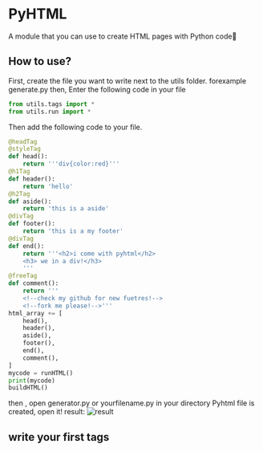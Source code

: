 # PyHTML
A module that you can use to create HTML pages with Python code🐍
## How to use?
First, create the file you want to write next to the utils folder.  forexample generate.py
then,
Enter the following code in your file
```python
from utils.tags import *
from utils.run import *
```
Then add the following code to your file.
```python
@headTag
@styleTag
def head():
	return '''div{color:red}'''
@h1Tag
def header():
	return 'hello'
@h2Tag	
def aside():
	return 'this is a aside'
@divTag
def footer():
	return 'this is a my footer'
@divTag
def end():
	return '''<h2>i come with pyhtml</h2>
	<h3> we in a div!</h3>
	'''
@freeTag
def comment():
	return '''
	<!--check my github for new fuetres!-->
	<!--fork me please!-->'''
html_array += [
	head(),
	header(),
	aside(),
	footer(),
	end(),
	comment(),
]
mycode = runHTML()
print(mycode)
buildHTML()
```
then , open generator.py or yourfilename.py
in your directory Pyhtml file is created, open it!
result:
![result](http://s5.picofile.com/file/8397114292/Pyhtml_html_Google_Chrome_25_02_1399_04_44_43_%D8%A8_%D8%B8.png)
## write your first tags
